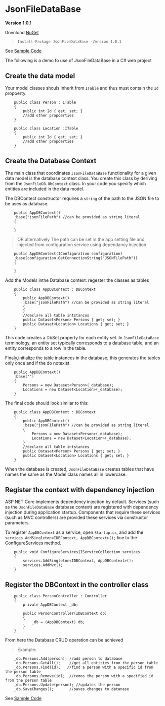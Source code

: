 # JsonFileDataBase
__Version 1.0.1__  

Dovnload [NuGet](https://github.com/hamzamac/Asolvi.People/tree/WithoutDBLibrary)

> `Install-Package JsonFileDataBase -Version 1.0.1 `  

See [Sample Code](https://github.com/hamzamac/Asolvi.People/tree/WithoutDBLibrary)

The following is a demo fo use of JsonFileDataBase in a C# web project
## Create the data model
Your model classes shouls inherit from `ITable` and thus must contain the `Id` propoerty.
```
    public class Person : ITable
    {
        public int Id { get; set; }
        //add other propoerties
    }

    public class Location :ITable
    {
        public int Id { get; set; }
        //add other propoerties
    }
```

## Create the Database Context
The main class that coordinates `JsonFileDataBase` functionality for a given data model is the database context class. You create this class by deriving from the `JsonFileDB.DbContext` class. In your code you specify which entities are included in the data model.  

The DBContect constructor requires a `string` of the path to the JSON file to be uses as database.  

```
    public AppDBContext() 
    :base("jsonFilePath") //can be provided as string literal
    {

    }
```
>OR alternatively
The path can be set in the app setting file and injected from configuration service using dependancy injection
```
    public AppDBContext(IConfiguration configuration) 
    :base(configuration.GetConnectionString("JSONFilePath")) 
    {

    }
```
Add the Models inthe Database context: regester the classes as tables
```
    public class AppDBContext : DBContext
    { 
        public AppDBContext() 
        :base("jsonFilePath") //can be provided as string literal
        {
        }
        //declare all table intstances
        public Dataset<Person> Persons { get; set; }
        public Dataset<Location> Locations { get; set; }
    }
```
This code creates a DbSet property for each entity set. In `JsonFileDataBase` terminology, an entity set typically corresponds to a database table, and an entity corresponds to a row in the table.

Finaly,initialize the table instances in the database; this generates the tables only once and if the do notexist.
```
    public AppDBContext() 
    :base("") 
    {
        Persons = new Dataset<Person>(_database);
        Locations = new Dataset<Location>(_database);
    }
```
The final code should look similar to this:
```
    public class AppDBContext : DBContext
    { 
        public AppDBContext() 
        :base("jsonFilePath") //can be provided as string literal
        {
            Persons = new Dataset<Person>(_database);
            Locations = new Dataset<Location>(_database);
        }
        //declare all table intstances
        public Dataset<Person> Persons { get; set; }
        public Dataset<Location> Locations { get; set; }
    }
```
When the database is created, `JsonFileDataBase` creates tables that have names the same as the Model class names all in lowercase.

## Register the context with dependency injection
ASP.NET Core implements dependency injection by default. Services (such as the `JsonFileDataBase` database context) are registered with dependency injection during application startup. Components that require these services (such as MVC controllers) are provided these services via constructor parameters. 

To register `AppDBContext` as a service, open `Startup.cs`, and add the `services.AddSingleton<IDBContext, AppDBContext>();` line to the ConfigureServices method.

```
    public void ConfigureServices(IServiceCollection services
    {       
        services.AddSingleton<IDBContext, AppDBContext>();
        services.AddMvc();
    }
```

## Register the DBContext in the controller class

```
    public class PersonController : Controller
    {
        private AppDBContext _db;

        public PersonController(IDBContext db)
        {
            _db = (AppDBContext) db;
        }
    }
```

From here the Database CRUD operation can be achieved 

>Example:
```
    _db.Persons.Add(person); //add person to database
    _db.Persons.GetAll();    //get all entities from the person table
    _db.Persons.Find(id);   //find a person with a specific id from the person table
    _db.Persons.Remove(id);  //remos the person with a specified id from the person table
    _db.Persons.Update(person); //updates the person
    _db.SaveChanges();       //saves changes to datanase
```

See [Sample Code](https://github.com/hamzamac/Asolvi.People/tree/WithoutDBLibrary)
